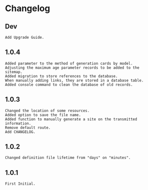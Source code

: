 # Changelog

## Dev

    Add Upgrade Guide.
    

## 1.0.4

    Added parameter to the method of generation cards by model.
    Adjusting the maximum age parameter records to be added to the sitemap.
    Added migration to store references to the database.
    When manually adding links, they are stored in a database table.
    Added console command to clean the database of old records.


## 1.0.3

    Changed the location of some resources.
    Added option to save the file name.
    Added function to manually generate a site on the transmitted information.
    Remove default route.
    Add CHANGELOG.


## 1.0.2

    Changed definition file lifetime from "days" on "minutes".


## 1.0.1

    First Initial.